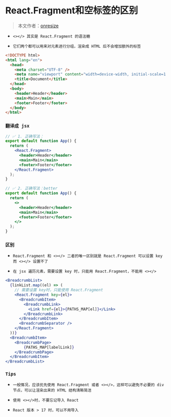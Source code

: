 # React.Fragment和空标签的区别
>
> 本文作者：[onresize](https://github.com/onresize)
>
 - `<></> 其实是 React.Fragment 的语法糖`
 
 - `它们两个都可以用来对元素进行分组，渲染成 HTML 后不会增加额外的标签`
```html
<!DOCTYPE html>
<html lang="en">
  <head>
    <meta charset="UTF-8" />
    <meta name="viewport" content="width=device-width, initial-scale=1.0" />
    <title>Document</title>
  </head>
  <body>
    <header>Header</header>
    <main>Main</main>
    <footer>Footer</footer>
  </body>
</html>
```
### `翻译成 jsx`
```jsx
// ✅ 1. 正确写法：
export default function App() {
  return (
    <React.Fragment>
      <header>Header</header>
      <main>Main</main>
      <footer>Footer</footer>
    </React.Fragment>
  );
}

// ✅ 2. 正确写法：better
export default function App() {
  return (
    <>
      <header>Header</header>
      <main>Main</main>
      <footer>Footer</footer>
    </>
  );
}
```
### `区别`
 - `React.Fragment 和 <></> 二者的唯一区别就是 React.Fragment 可以设置 key 而 <></> 设置不了`

 - `在 jsx 遍历元素，需要设置 key 时，只能用 React.Fragment，不能用 <></>`
```jsx
<BreadcrumbList>
  {linkList.map((el) => (
    // 需要设置 key时，只能使用 React.Fragment
    <React.Fragment key={el}>
      <BreadcrumbItem>
        <BreadcrumbLink>
          <Link href={el}>{PATHS_MAP[el]}</Link>
        </BreadcrumbLink>
      </BreadcrumbItem>
      <BreadcrumbSeparator />
    </React.Fragment>
  ))}
  <BreadcrumbItem>
    <BreadcrumbPage>
        {PATHS_MAP[labelLink]}
    </BreadcrumbPage>
  </BreadcrumbItem>
</BreadcrumbList>
```
### `Tips`
- `一般情况，应该优先使用 React.Fragment 或者 <></>，这样可以避免不必要的 div 节点，可以让渲染出来的 HTML 结构清晰简洁`

- `使用 <></>时，不要忘记导入 React`

- `React 版本 > 17 时，可以不用导入`